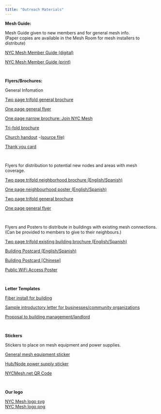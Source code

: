```yaml
---
title: "Outreach Materials"
---
```

**Mesh Guide:**

Mesh Guide given to new members and for general mesh info. <br> (Paper copies are available in the Mesh Room for mesh installers to distribute)

[NYC Mesh Member Guide (digital)](NYC_Mesh_Member_Guide.pdf)

[NYC Mesh Member Guide (print)](NYC_Mesh_Member_Guide_print.pdf)

<br>

**Flyers/Brochures:**

General Infomation

[Two page trifold general brochure](Brochure.pdf) 

[One page general flyer](Priorities-One-Pager.pdf) 

[One page narrow brochure: Join NYC Mesh](NYC_Mesh_Brochure_02.jpg)

[Tri-fold brochure](meshmail.pdf)

[Church handout](church.pdf) -[(source file)](https://docs.google.com/document/d/1duBRyzncVxuODrXyH7ooDki2LEmwcyuOtkZJjcC3loo/edit?usp=sharing)

[Thank you card](NYCMesh_ThankYou.pdf)

<br>

Flyers for distribution to potential new nodes and areas with mesh coverage.

[Two page trifold neighborhood brochure (English/Spanish)](https://docs.google.com/presentation/d/1mKzGT6Scrkv27Hb_lb7oOLWi_fGDoIHwEBJtcxI64PQ/edit?usp=sharing)  

[One page neighbourhood poster (English/Spanish)](https://docs.google.com/presentation/d/1q-m-aZW4gHhS7vgNDPng7JEV1rOjDPgKGE2j_NEJMXM/edit?usp=sharing)

[Two page trifold general brochure](Brochure.pdf) 

[One page general flyer](Priorities-One-Pager.pdf)  

<br>

Flyers and Posters to distribute in buildings with existing mesh connections. <br>(Can be provided to members to give to their neighbours.)

[Two page trifold existing building brochure (English/Spanish)](https://docs.google.com/presentation/d/1uVqunqIVR9J9R2hiS4T6pdpfTWMzVqgjBLoIQZ5p8WA/edit?usp=sharing)

[Building Postcard (English/Spanish)](https://docs.google.com/presentation/d/1WqvYEiE_J_LPH_eGNaouarhXnnWj8nOyKsJ9WlqPBPc/edit?usp=sharing)  

[Building Postcard [Chinese]](flyer-chinese.jpg)

[Public WiFi Access Poster](https://docs.google.com/presentation/d/1Il80WQlluKZ16T5-gqD9Q7gUfE8dP8xAXhogMp8wvUQ/edit?usp=sharing)

<br>

**Letter Templates**

[Fiber install for building](https://docs.google.com/document/d/1UTLYMidNWN3XWmzXjnmfF_zHWAyIOqoDm1BtRGWhfoQ/edit?usp=sharing)

[Sample introductory letter for businesses/community organizations](https://docs.google.com/document/d/1_BNWaigV6LNK3PMdgQ8bhw6EDUueLUpRGxrPGZjyl2o/edit?usp=sharing)

[Proposal to building management/landlord](https://docs.google.com/document/d/1hmB5p-Zebi5frNimiwAoC7E-nAoWJGc49R2tNQW010Q/edit?usp=sharing)

<br>

**Stickers**

Stickers to place on mesh equipment and power supplies.

[General mesh equipment sticker](GeneralSticker.png)

[Hub/Node power supply sticker](PowerSupplySticker.png)

[NYCMesh.net QR Code](MeshQRCode.png)

<br>

**Our logo**

[NYC Mesh logo svg](logo.svg)  
[NYC Mesh logo png](logo.png)
